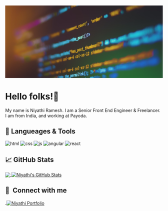![Header](https://github.com/niyathi-ramesh/niyathi-ramesh/blob/main/banner.jfif)

# Hello folks!👋

My name is Niyathi Ramesh. I am a Senior Front End Engineer & Freelancer. I am from India, and working at Payoda.

## 🔧 Langueages & Tools
<p align='left'>
  <img src="https://upload.wikimedia.org/wikipedia/commons/thumb/6/61/HTML5_logo_and_wordmark.svg/2048px-HTML5_logo_and_wordmark.svg.png" alt="html" width="auto" height="40">
  <img src='https://upload.wikimedia.org/wikipedia/commons/thumb/d/d5/CSS3_logo_and_wordmark.svg/1200px-CSS3_logo_and_wordmark.svg.png' alt="css" width="auto" height="40">
  <img src='https://upload.wikimedia.org/wikipedia/commons/6/6a/JavaScript-logo.png' height='40' width='auto' alt="js">
  <img src="https://angular.io/assets/images/logos/angular/angular.svg" alt="angular" width="auto" height="40"/>
  <img src="https://cdn4.iconfinder.com/data/icons/logos-3/600/React.js_logo-512.png" alt="react" width="auto" height="40"/>
</p>


## &#x1f4c8; GitHub Stats
<a href="https://github.com/niyathi-ramesh/niyathi-ramesh">
  <img align="center" src="https://github-readme-stats.vercel.app/api/top-langs/?username=niyathi-ramesh&title_color=ffffff&text_color=c9cacc&icon_color=2bbc8a&bg_color=1d1f21&langs_count=3" />
</a>
<a href="https://github.com/niyathi-ramesh/niyathi-ramesh">
  <img align="center" src="https://github-readme-stats.vercel.app/api?username=niyathi-ramesh&show_icons=true&line_height=27&count_private=true&title_color=ffffff&text_color=c9cacc&icon_color=2bbc8a&bg_color=1d1f21" alt="Niyathi's GitHub Stats" />
</a>

## 🔗 &nbsp;**Connect with me**
<p align="left">
  <a href="https://linkedin.com/in/niyathi-ramesh" target="_blank" title="Niyathi LinkedIn">
    <img align="center" src="https://content.linkedin.com/content/dam/me/business/en-us/amp/brand-site/v2/bg/LI-Bug.svg.original.svg" alt="" height="30" width="auto" />
  </a>
  <a href="https://niyathi.online" target="_blank" title="Niyathi Portfolio">
    <img align="center" src="https://avatars.githubusercontent.com/u/50843090?v=4" alt="Niyathi Portfolio" height="30" width="auto" />
  </a>
</p>
